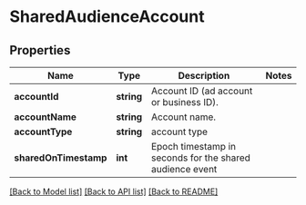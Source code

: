 # SharedAudienceAccount

## Properties
Name | Type | Description | Notes
------------ | ------------- | ------------- | -------------
**accountId** | **string** | Account ID (ad account or business ID). | 
**accountName** | **string** | Account name. | 
**accountType** | **string** | account type | 
**sharedOnTimestamp** | **int** | Epoch timestamp in seconds for the shared audience event | 

[[Back to Model list]](../README.md#documentation-for-models) [[Back to API list]](../README.md#documentation-for-api-endpoints) [[Back to README]](../README.md)


